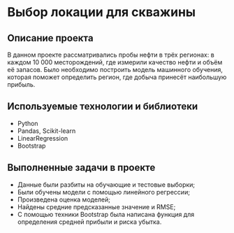 # Выбор локации для скважины

## Описание проекта
В данном проекте рассматривались пробы нефти в трёх регионах: в каждом 10 000 месторождений, где измерили качество нефти и объём её запасов. Было необходимо построить модель машинного обучения, которая поможет определить регион, где добыча принесёт наибольшую прибыль.

## Используемые технологии и библиотеки
- Python
- Pandas, Scikit-learn
- LinearRegression
- Bootstrap

## Выполненные задачи в проекте
- Данные были разбиты на обучающие и тестовые выборки;
- Были обучены модели с помощью линейного регрессии;
- Произведена оценка моделей;
- Найдены средние предсказанные значение и RMSE;
- С помощью техники Bootstrap была написана функция для определения средней прибыли и риска убытка.